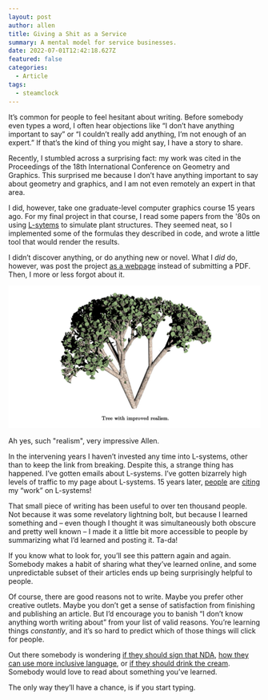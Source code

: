 ```yaml
---
layout: post
author: allen
title: Giving a Shit as a Service
summary: A mental model for service businesses.
date: 2022-07-01T12:42:18.627Z
featured: false
categories:
  - Article
tags:
  - steamclock
---
```


It’s common for people to feel hesitant about writing. Before somebody even types a word, I often hear objections like “I don’t have anything important to say” or “I couldn’t really add anything, I’m not enough of an expert.” If that’s the kind of thing you might say, I have a story to share.

Recently, I stumbled across a surprising fact: my work was cited in the Proceedings of the 18th International Conference on Geometry and Graphics. This surprised me because I don’t have anything important to say about geometry and graphics, and I am not even remotely an expert in that area.

I did, however, take one graduate-level computer graphics course 15 years ago. For my final project in that course, I read some papers from the '80s on using [L-sytems](https://en.wikipedia.org/wiki/L-system) to simulate plant structures. They seemed neat, so I implemented some of the formulas they described in code, and wrote a little tool that would render the results.

I didn’t discover anything, or do anything new or novel. What I *did* do, however, was post the project [as a webpage](https://allenpike.com/modeling-plants-with-l-systems/) instead of submitting a PDF. Then, I more or less forgot about it.

<img src="/images/2022/tree-realism.jpg" />
<div class="centered"><p>Ah yes, such "realism", very impressive Allen.</p></div>

In the intervening years I haven’t invested any time into L-systems, other than to keep the link from breaking. Despite this, a strange thing has happened. I’ve gotten emails about L-systems. I’ve gotten bizarrely high levels of traffic to my page about L-systems. 15 years later, [people](http://ivl.calit2.net/wiki/images/7/78/16_ProceduralModelingF17.pdf) are [citing](https://www.academia.edu/36948044/Cellular_automata_between_life_science_and_parametric_design_examples_of_stochastic_models_to_simulate_natural_processes_and_generate_morphogenetic_artefacts) my “work” on L-systems!

That small piece of writing has been useful to over ten thousand people. Not because it was some revelatory lightning bolt, but because I learned something and – even though I thought it was simultaneously both obscure and pretty well known – I made it a little bit more accessible to people by summarizing what I’d learned and posting it. Ta-da!

If you know what to look for, you’ll see this pattern again and again. Somebody makes a habit of sharing what they’ve learned online, and some unpredictable subset of their articles ends up being surprisingly helpful to people.

Of course, there are good reasons not to write. Maybe you prefer other creative outlets. Maybe you don’t get a sense of satisfaction from finishing and publishing an article. But I’d encourage you to banish “I don’t know anything worth writing about” from your list of valid reasons. You’re learning things *constantly*, and it’s so hard to predict which of those things will click for people.

Out there somebody is wondering [if they should sign that NDA](https://allenpike.com/2016/disclosure-indicator-ndas), [how they can use more inclusive language](https://allenpike.com/2020/two-birds-one-scone), or [if they should drink the cream](https://allenpike.com/2020/drink-the-cream). Somebody would love to read about something you’ve learned.

The only way they’ll have a chance, is if you start typing.

